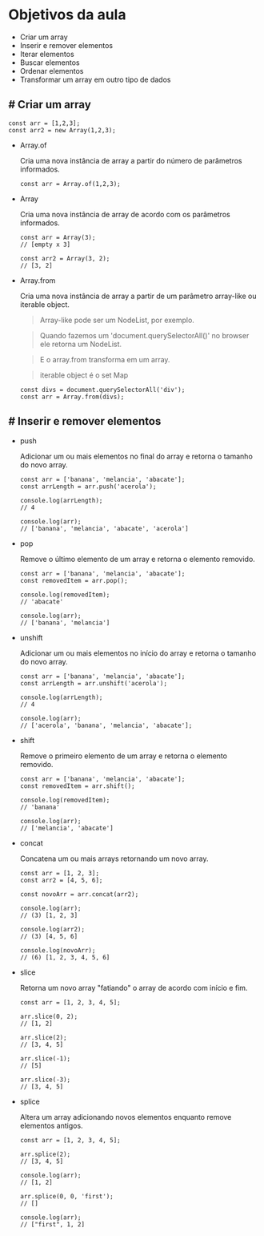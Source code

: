 # Objetivos da aula

 - Criar um array
 - Inserir e remover elementos
 - Iterar elementos
 - Buscar elementos
 - Ordenar elementos
 - Transformar um array em outro tipo de dados

## # Criar um array
```
const arr = [1,2,3];
const arr2 = new Array(1,2,3);
```

 - Array.of

    Cria uma nova instância de array a partir do número de parâmetros informados.

    ```
    const arr = Array.of(1,2,3);
    ```

 - Array

    Cria uma nova instância de array de acordo com os parâmetros informados.

    ```
    const arr = Array(3);
    // [empty x 3]

    const arr2 = Array(3, 2);
    // [3, 2]
    ```

 - Array.from

    Cria uma nova instância de array a partir de um parâmetro array-like ou iterable object.

    >Array-like pode ser um NodeList, por exemplo.

    >Quando fazemos um 'document.querySelectorAll()' no browser ele retorna um NodeList.

    >E o array.from transforma em um array. 

    >iterable object é o set Map

    ```
    const divs = document.querySelectorAll('div');
    const arr = Array.from(divs);
    ```

## # Inserir e remover elementos

 - push
    
    Adicionar um ou mais elementos no final do array e retorna o tamanho do novo array.

   ```
   const arr = ['banana', 'melancia', 'abacate'];
   const arrLength = arr.push('acerola');

   console.log(arrLength);
   // 4

   console.log(arr);
   // ['banana', 'melancia', 'abacate', 'acerola']
   ```

 - pop

   Remove o último elemento de um array e retorna o elemento removido.

   ```
   const arr = ['banana', 'melancia', 'abacate'];
   const removedItem = arr.pop();

   console.log(removedItem);
   // 'abacate'

   console.log(arr);
   // ['banana', 'melancia']
   ```

 - unshift

   Adicionar um ou mais elementos no início do array e retorna o tamanho do novo array.

   ```
   const arr = ['banana', 'melancia', 'abacate'];
   const arrLength = arr.unshift('acerola');

   console.log(arrLength);
   // 4

   console.log(arr);
   // ['acerola', 'banana', 'melancia', 'abacate'];
   ```

 - shift

   Remove o primeiro elemento de um array e retorna o elemento removido.

   ```
   const arr = ['banana', 'melancia', 'abacate'];
   const removedItem = arr.shift();

   console.log(removedItem);
   // 'banana'

   console.log(arr);
   // ['melancia', 'abacate']
   ```

 - concat

   Concatena um ou mais arrays retornando um novo array.

   ```
   const arr = [1, 2, 3];
   const arr2 = [4, 5, 6];

   const novoArr = arr.concat(arr2);

   console.log(arr);
   // (3) [1, 2, 3]

   console.log(arr2);
   // (3) [4, 5, 6]

   console.log(novoArr);
   // (6) [1, 2, 3, 4, 5, 6]
   ```

 - slice

   Retorna um novo array "fatiando" o array de acordo com início e fim.

   ```
   const arr = [1, 2, 3, 4, 5];

   arr.slice(0, 2);
   // [1, 2]

   arr.slice(2);
   // [3, 4, 5]

   arr.slice(-1);
   // [5]

   arr.slice(-3);
   // [3, 4, 5]
   ```

 - splice

   Altera um array adicionando novos elementos enquanto remove elementos antigos.

   ```
   const arr = [1, 2, 3, 4, 5];

   arr.splice(2);
   // [3, 4, 5]

   console.log(arr);
   // [1, 2]

   arr.splice(0, 0, 'first');
   // []

   console.log(arr);
   // ["first", 1, 2]
   ```

